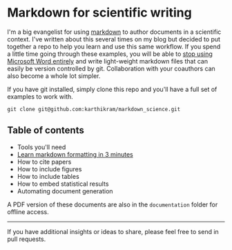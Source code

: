 # Markdown for scientific writing

I'm a big evangelist for using [markdown](http://inundata.org/2012/06/01/markdown-and-the-future-of-collaborative-manuscript-writing/) to author documents in a scientific context. I've written about this several times on my blog but decided to put together a repo to help you learn and use this same workflow. If you spend a little time going through these examples, you will be able to [stop using Microsoft Word entirely](http://inundata.org/2012/12/04/how-to-ditch-word/) and write light-weight markdown files that can easily be version controlled by git. Collaboration with your coauthors can also become a whole lot simpler.

If you have git installed, simply clone this repo and you'll have a full set of examples to work with.

```
git clone git@github.com:karthikram/markdown_science.git
```

## Table of contents
* Tools you'll need
* [Learn markdown formatting in 3 minutes](https://github.com/karthikram/markdown_science/wiki/Learn-markdown-in-3-minutes)
* How to cite papers
* How to include figures
* How to include tables
* How to embed statistical results
* Automating document generation

A PDF version of these documents are also in the `documentation` folder for offline access.

***  

If you have additional insights or ideas to share, please feel free to send in pull requests. 


